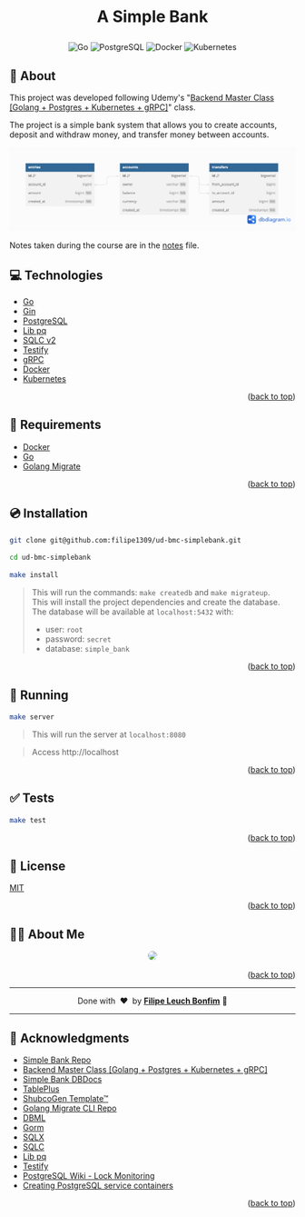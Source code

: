 
<a name="readme-top"></a>

# <p align="center">A Simple Bank</p>

<p align="center">
    <img src="https://img.shields.io/badge/Code-Go-informational?style=flat-square&logo=go&color=00ADD8" alt="Go" />
    <img src="https://img.shields.io/badge/Tools-PostgreSQL-informational?style=flat-square&logo=postgresql&color=4169E1&logoColor=4169E1" alt="PostgreSQL" />
    <img src="https://img.shields.io/badge/Tools-Docker-informational?style=flat-square&logo=docker&color=2496ED" alt="Docker" />
    <img src="https://img.shields.io/badge/Tools-Kubernetes-informational?style=flat-square&logo=kubernetes&color=326CE5" alt="Kubernetes" />
</p>

## 💬 About

This project was developed following Udemy's "[Backend Master Class [Golang + Postgres + Kubernetes + gRPC]](https://www.udemy.com/course/backend-master-class-golang-postgresql-kubernetes/)" class.

The project is a simple bank system that allows you to create accounts, deposit and withdraw money, and transfer money between accounts.

![Database](db_simple-bank.png)

Notes taken during the course are in the [notes](notes.md) file.

## :computer: Technologies

- [Go](https://golang.org/)
- [Gin](https://gin-gonic.com/)
- [PostgreSQL](https://www.postgresql.org/)
- [Lib pq](https://github.com/lib/pq)
- [SQLC v2](https://sqlc.dev/)
- [Testify](https://github.com/stretchr/testify)
- [gRPC](https://grpc.io/)
- [Docker](https://www.docker.com/)
- [Kubernetes](https://kubernetes.io/)

<p align="right">(<a href="#readme-top">back to top</a>)</p>

## :scroll: Requirements

- [Docker](https://www.docker.com/)
- [Go](https://golang.org/)
- [Golang Migrate](https://github.com/golang-migrate/migrate/tree/master/cmd/migrate)

<p align="right">(<a href="#readme-top">back to top</a>)</p>

## :cd: Installation

```sh
git clone git@github.com:filipe1309/ud-bmc-simplebank.git
```

```sh
cd ud-bmc-simplebank
```

```sh
make install
```
> This will run the commands: `make createdb` and `make migrateup`.  
> This will install the project dependencies and create the database.  
> The database will be available at `localhost:5432` with:
> - user: `root`
> - password: `secret`
> - database: `simple_bank`


<p align="right">(<a href="#readme-top">back to top</a>)</p>

## :runner: Running

```sh
make server
```
> This will run the server at `localhost:8080`

> Access http://localhost

<p align="right">(<a href="#readme-top">back to top</a>)</p>

## :white_check_mark: Tests

```sh
make test
```

<p align="right">(<a href="#readme-top">back to top</a>)</p>


## :memo: License

[MIT](https://choosealicense.com/licenses/mit/)

<p align="right">(<a href="#readme-top">back to top</a>)</p>

## 🧙‍♂️ About Me

<p align="center">
    <a style="font-weight: bold" href="https://github.com/filipe1309/">
    <img style="border-radius:50%" width="100px; "src="https://github.com/filipe1309.png"/>
    </a>
</p>

<p align="right">(<a href="#readme-top">back to top</a>)</p>

---

<p align="center">
    Done with&nbsp;&nbsp;♥️&nbsp;&nbsp;by <a style="font-weight: bold" href="https://github.com/filipe1309/">Filipe Leuch Bonfim</a> 🖖
</p>

---

## :clap: Acknowledgments

- [Simple Bank Repo](https://github.com/techschool/simplebank)
- [Backend Master Class [Golang + Postgres + Kubernetes + gRPC]](https://www.udemy.com/course/backend-master-class-golang-postgresql-kubernetes/)
- [Simple Bank DBDocs](https://dbdocs.io/techschool.guru/simple_bank)
- [TablePlus](https://tableplus.com/)
- [ShubcoGen Template™](https://github.com/filipe1309/shubcogen-template)
- [Golang Migrate CLI Repo](https://github.com/golang-migrate/migrate/tree/master/cmd/migrate)
- [DBML](https://dbml.dbdiagram.io/docs/)
- [Gorm](https://gorm.io/)
- [SQLX](https://jmoiron.github.io/sqlx/)
- [SQLC](https://sqlc.dev/)
- [Lib pq](https://github.com/lib/pq)
- [Testify](https://github.com/stretchr/testify)
- [PostgreSQL Wiki - Lock Monitoring](https://wiki.postgresql.org/wiki/Lock_Monitoring)
- [Creating PostgreSQL service containers](https://docs.github.com/en/actions/using-containerized-services/creating-postgresql-service-containers)

<p align="right">(<a href="#readme-top">back to top</a>)</p>

